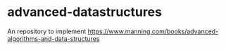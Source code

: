 # advanced-datastructures
An repository to implement https://www.manning.com/books/advanced-algorithms-and-data-structures
